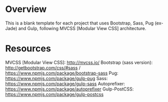 # Overview
This is a blank template for each project that uses Bootstrap, Sass, Pug (ex-Jade) and Gulp, following MVCSS [Modular View CSS] architecture.

# Resources
MVCSS [Modular View CSS]: http://mvcss.io/
Bootstrap (sass version): http://getbootstrap.com/css/#sass / https://www.npmjs.com/package/bootstrap-sass
Pug: https://www.npmjs.com/package/gulp-pug
Sass: https://www.npmjs.com/package/gulp-sass
Autoprefixer: https://www.npmjs.com/package/autoprefixer
Gulp-PostCSS: https://www.npmjs.com/package/gulp-postcss
